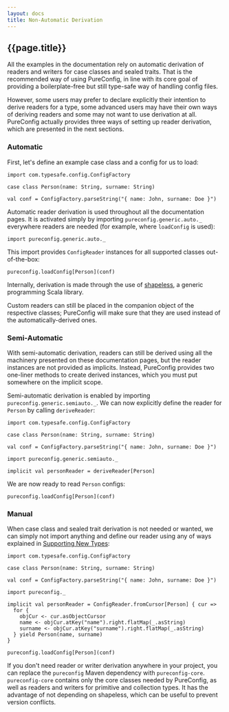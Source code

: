 ```yaml
---
layout: docs
title: Non-Automatic Derivation
---
```


## {{page.title}}

All the examples in the documentation rely on automatic derivation of readers and writers for case classes and sealed
traits. That is the recommended way of using PureConfig, in line with its core goal of providing a boilerplate-free but
still type-safe way of handling config files.

However, some users may prefer to declare explicitly their intention to derive readers for a type, some advanced users
may have their own ways of deriving readers and some may not want to use derivation at all. PureConfig actually provides
three ways of setting up reader derivation, which are presented in the next sections.

### Automatic

First, let's define an example case class and a config for us to load:

```tut:silent
import com.typesafe.config.ConfigFactory

case class Person(name: String, surname: String)

val conf = ConfigFactory.parseString("{ name: John, surname: Doe }")
```

Automatic reader derivation is used throughout all the documentation pages. It is activated simply by importing
`pureconfig.generic.auto._` everywhere readers are needed (for example, where `loadConfig` is used):

```tut:silent
import pureconfig.generic.auto._
```

This import provides `ConfigReader` instances for all supported classes out-of-the-box:

```tut:book
pureconfig.loadConfig[Person](conf)
```

Internally, derivation is made through the use of [shapeless](https://github.com/milessabin/shapeless), a generic
programming Scala library.

Custom readers can still be placed in the companion object of the respective classes; PureConfig will make sure that
they are used instead of the automatically-derived ones.

### Semi-Automatic

With semi-automatic derivation, readers can still be derived using all the machinery presented on these documentation
pages, but the reader instances are not provided as implicits. Instead, PureConfig provides two one-liner methods to
create derived instances, which you must put somewhere on the implicit scope.

Semi-automatic derivation is enabled by importing `pureconfig.generic.semiauto._`. We can now explicitly define the
reader for `Person` by calling `deriveReader`:

```tut:invisible:reset
import com.typesafe.config.ConfigFactory

case class Person(name: String, surname: String)

val conf = ConfigFactory.parseString("{ name: John, surname: Doe }")
```

```tut:silent
import pureconfig.generic.semiauto._

implicit val personReader = deriveReader[Person]
```

We are now ready to read `Person` configs:

```tut:book
pureconfig.loadConfig[Person](conf)
```

### Manual

When case class and sealed trait derivation is not needed or wanted, we can simply not import anything and define our
reader using any of ways explained in [Supporting New Types](supporting-new-types.html):

```tut:invisible:reset
import com.typesafe.config.ConfigFactory

case class Person(name: String, surname: String)

val conf = ConfigFactory.parseString("{ name: John, surname: Doe }")
```

```tut:silent
import pureconfig._

implicit val personReader = ConfigReader.fromCursor[Person] { cur =>
  for {
    objCur <- cur.asObjectCursor
    name <- objCur.atKey("name").right.flatMap(_.asString)
    surname <- objCur.atKey("surname").right.flatMap(_.asString)
  } yield Person(name, surname)
}
```

```tut:book
pureconfig.loadConfig[Person](conf)
```

If you don't need reader or writer derivation anywhere in your project, you can replace the `pureconfig` Maven
dependency with `pureconfig-core`. `pureconfig-core` contains only the core classes needed by PureConfig, as well as
readers and writers for primitive and collection types. It has the advantage of not depending on shapeless, which can be
useful to prevent version conflicts.
